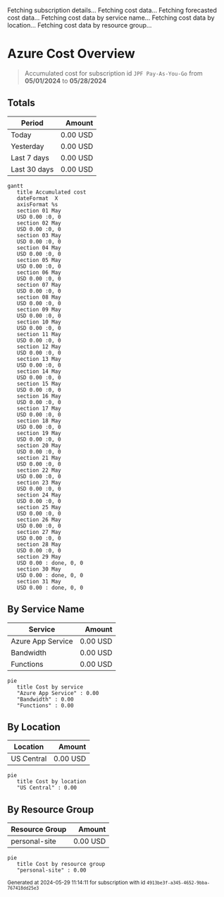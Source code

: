 Fetching subscription details...
Fetching cost data...
Fetching forecasted cost data...
Fetching cost data by service name...
Fetching cost data by location...
Fetching cost data by resource group...
# Azure Cost Overview

> Accumulated cost for subscription id `JPF Pay-As-You-Go` from **05/01/2024** to **05/28/2024**

## Totals

|Period|Amount|
|---|---:|
|Today|0.00 USD|
|Yesterday|0.00 USD|
|Last 7 days|0.00 USD|
|Last 30 days|0.00 USD|

```mermaid
gantt
   title Accumulated cost
   dateFormat  X
   axisFormat %s
   section 01 May
   USD 0.00 :0, 0
   section 02 May
   USD 0.00 :0, 0
   section 03 May
   USD 0.00 :0, 0
   section 04 May
   USD 0.00 :0, 0
   section 05 May
   USD 0.00 :0, 0
   section 06 May
   USD 0.00 :0, 0
   section 07 May
   USD 0.00 :0, 0
   section 08 May
   USD 0.00 :0, 0
   section 09 May
   USD 0.00 :0, 0
   section 10 May
   USD 0.00 :0, 0
   section 11 May
   USD 0.00 :0, 0
   section 12 May
   USD 0.00 :0, 0
   section 13 May
   USD 0.00 :0, 0
   section 14 May
   USD 0.00 :0, 0
   section 15 May
   USD 0.00 :0, 0
   section 16 May
   USD 0.00 :0, 0
   section 17 May
   USD 0.00 :0, 0
   section 18 May
   USD 0.00 :0, 0
   section 19 May
   USD 0.00 :0, 0
   section 20 May
   USD 0.00 :0, 0
   section 21 May
   USD 0.00 :0, 0
   section 22 May
   USD 0.00 :0, 0
   section 23 May
   USD 0.00 :0, 0
   section 24 May
   USD 0.00 :0, 0
   section 25 May
   USD 0.00 :0, 0
   section 26 May
   USD 0.00 :0, 0
   section 27 May
   USD 0.00 :0, 0
   section 28 May
   USD 0.00 :0, 0
   section 29 May
   USD 0.00 : done, 0, 0
   section 30 May
   USD 0.00 : done, 0, 0
   section 31 May
   USD 0.00 : done, 0, 0
```

## By Service Name

|Service|Amount|
|---|---:|
|Azure App Service|0.00 USD|
|Bandwidth|0.00 USD|
|Functions|0.00 USD|

```mermaid
pie
   title Cost by service
   "Azure App Service" : 0.00
   "Bandwidth" : 0.00
   "Functions" : 0.00
```

## By Location

|Location|Amount|
|---|---:|
|US Central|0.00 USD|

```mermaid
pie
   title Cost by location
   "US Central" : 0.00
```

## By Resource Group

|Resource Group|Amount|
|---|---:|
|personal-site|0.00 USD|

```mermaid
pie
   title Cost by resource group
   "personal-site" : 0.00
```

<sup>Generated at 2024-05-29 11:14:11 for subscription with id `4913be3f-a345-4652-9bba-767418dd25e3`</sup>
